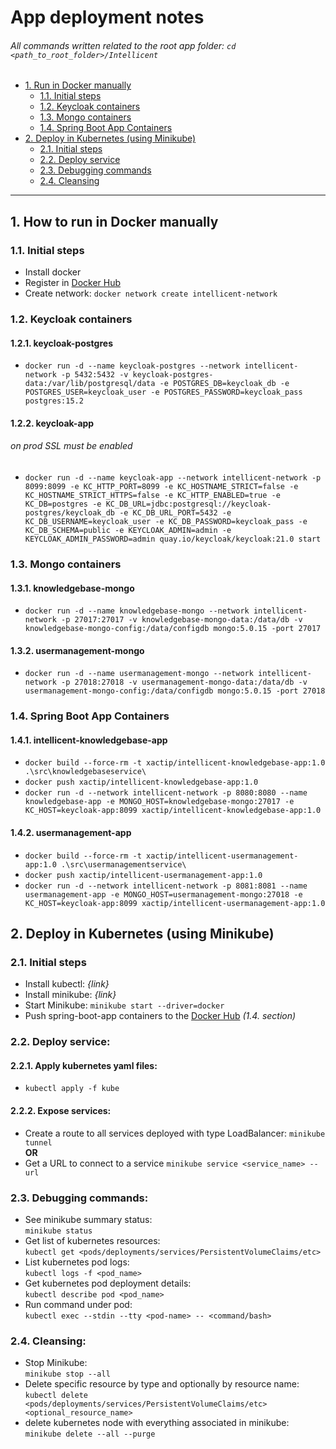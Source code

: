 # App deployment notes
###### _All commands written related to the root app folder:_ `cd <path_to_root_folder>/Intellicent`

- [1. Run in Docker manually](#1-how-to-run-in-docker-manually)
  - [1.1. Initial steps](#11-initial-steps)
  - [1.2. Keycloak containers](#12-keycloak-containers)
  - [1.3. Mongo containers](#13-mongo-containers)
  - [1.4. Spring Boot App Containers](#14-spring-boot-app-containers)
- [2. Deploy in Kubernetes (using Minikube)](#2-deploy-in-kubernetes-using-minikube)
  - [2.1. Initial steps](#21-initial-steps)
  - [2.2. Deploy service](#22-deploy-service)
  - [2.3. Debugging commands](#23-debugging-commands)
  - [2.4. Cleansing](#24-cleansing)

----------------------------------

## 1. How to run in Docker manually

### 1.1. Initial steps
* Install docker
* Register in [Docker Hub](https://hub.docker.com/)
* Create network: `docker network create intellicent-network`

### 1.2. Keycloak containers
#### 1.2.1. keycloak-postgres
* `docker run -d --name keycloak-postgres --network intellicent-network -p 5432:5432 -v keycloak-postgres-data:/var/lib/postgresql/data -e POSTGRES_DB=keycloak_db -e POSTGRES_USER=keycloak_user -e POSTGRES_PASSWORD=keycloak_pass postgres:15.2`
#### 1.2.2. keycloak-app
###### _on prod SSL must be enabled_
* `docker run -d --name keycloak-app --network intellicent-network -p 8099:8099 -e KC_HTTP_PORT=8099 -e KC_HOSTNAME_STRICT=false -e KC_HOSTNAME_STRICT_HTTPS=false -e KC_HTTP_ENABLED=true -e KC_DB=postgres -e KC_DB_URL=jdbc:postgresql://keycloak-postgres/keycloak_db -e KC_DB_URL_PORT=5432 -e KC_DB_USERNAME=keycloak_user -e KC_DB_PASSWORD=keycloak_pass -e KC_DB_SCHEMA=public -e KEYCLOAK_ADMIN=admin -e KEYCLOAK_ADMIN_PASSWORD=admin quay.io/keycloak/keycloak:21.0 start`

### 1.3. Mongo containers
#### 1.3.1. knowledgebase-mongo
* `docker run -d --name knowledgebase-mongo --network intellicent-network -p 27017:27017 -v knowledgebase-mongo-data:/data/db -v knowledgebase-mongo-config:/data/configdb mongo:5.0.15 -port 27017`
#### 1.3.2. usermanagement-mongo
* `docker run -d --name usermanagement-mongo --network intellicent-network -p 27018:27018 -v usermanagement-mongo-data:/data/db -v usermanagement-mongo-config:/data/configdb mongo:5.0.15 -port 27018`

### 1.4. Spring Boot App Containers
#### 1.4.1. intellicent-knowledgebase-app
* `docker build --force-rm -t xactip/intellicent-knowledgebase-app:1.0 .\src\knowledgebaseservice\ `
* `docker push xactip/intellicent-knowledgebase-app:1.0`
* `docker run -d --network intellicent-network -p 8080:8080 --name knowledgebase-app -e MONGO_HOST=knowledgebase-mongo:27017 -e KC_HOST=keycloak-app:8099 xactip/intellicent-knowledgebase-app:1.0`
#### 1.4.2. usermanagement-app
* `docker build --force-rm -t xactip/intellicent-usermanagement-app:1.0 .\src\usermanagementservice\ `
* `docker push xactip/intellicent-usermanagement-app:1.0`
* `docker run -d --network intellicent-network -p 8081:8081 --name usermanagement-app -e MONGO_HOST=usermanagement-mongo:27018 -e KC_HOST=keycloak-app:8099 xactip/intellicent-usermanagement-app:1.0`

## 2. Deploy in Kubernetes (using Minikube)

### 2.1. Initial steps
* Install kubectl: _{link}_
* Install minikube: _{link}_
* Start Minikube:  `minikube start --driver=docker`
* Push spring-boot-app containers to the [Docker Hub](https://hub.docker.com/) _(1.4. section)_

### 2.2. Deploy service:
#### 2.2.1. Apply kubernetes yaml files:
* `kubectl apply -f kube`
#### 2.2.2. Expose services:
* Create a route to all services deployed with type LoadBalancer: `minikube tunnel`  
**OR**  
* Get a URL to connect to a service `minikube service <service_name> --url`

### 2.3. Debugging commands:
* See minikube summary status:  
`minikube status`
* Get list of kubernetes resources:  
`kubectl get <pods/deployments/services/PersistentVolumeClaims/etc>`
* List kubernetes pod logs:  
`kubectl logs -f <pod_name>`
* Get kubernetes pod deployment details:  
`kubectl describe pod <pod_name>`
* Run command under pod:  
`kubectl exec --stdin --tty <pod-name> -- <command/bash>`

### 2.4. Cleansing:
* Stop Minikube:  
`minikube stop --all`
* Delete specific resource by type and optionally by resource name:  
`kubectl delete <pods/deployments/services/PersistentVolumeClaims/etc> <optional_resource_name>`
* delete kubernetes node with everything associated in minikube:  
`minikube delete --all --purge`






